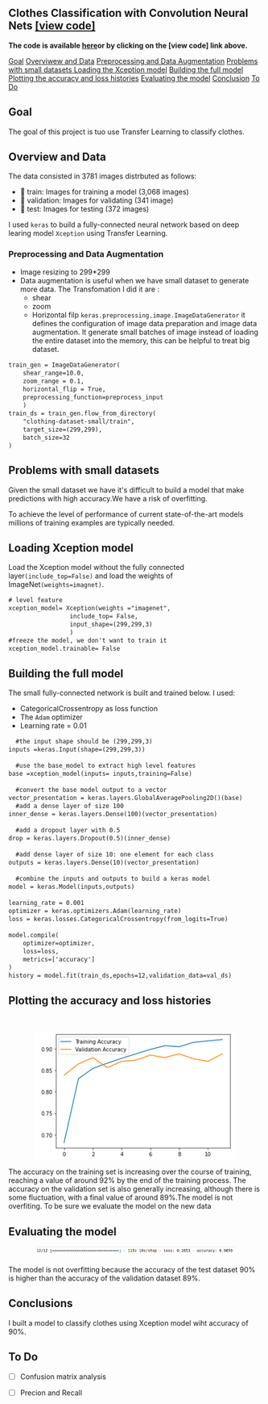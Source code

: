 ## Clothes Classification with Convolution Neural Nets [[view code]](https://nbviewer.org/github/mahahajmeftah/clothes-Calssification/blob/main/notebook/Clothes_classification.ipynb)
**The code is available [here](https://nbviewer.org/github/mahahajmeftah/clothes-Calssification/blob/main/notebook/Clothes_classification.ipynb)or by clicking on the [view code] link above.**

<p>
<a align ='center'></a>
<a href="#goal">Goal</a>
<a href="#over"> Overviwew and Data</a>
<a href="#augm"> Preprocessing and Data Augmentation</a>
<a href="#small datasets"> Problems with small datasets </a>
<a href="#xception">Loading the Xception model</a>
<a href="#clothes_model">Building the full model</a>
<a href="#plots">Plotting the accuracy and loss histories</a>
<a href="#evaluate">Evaluating the model</a>
<a href="#conclusion">Conclusion</a>
<a href="#todo">To Do</a>

</p>

<a id='goal'></a>
## Goal
The goal of this project is tuo use Transfer Learning to classify clothes.

<a id='over'></a>
## Overview and Data
The data consisted in 3781 images distrbuted as follows:<br>
-  train: Images for training a model (3,068 images)
-  validation: Images for validating (341 image)
-  test: Images for testing (372 images)

I used `keras` to build a fully-connected neural network based on deep learing model `Xception` using Transfer Learning.
<a id='aug'></a>
### Preprocessing and Data Augmentation
  - Image resizing to 299*299
  - Data augmentation is useful when we have small dataset to generate more data. The Transfomation I did it are :
  	- shear
	- zoom
	- Horizontal filp
`keras.preprocessing.image.ImageDataGenerator` it defines the configuration of image data preparation and image data augmentation. It generate small batches of image instead of loading the entire dataset into the memory, this can be helpful to treat big dataset.
```
train_gen = ImageDataGenerator(
    shear_range=10.0,
    zoom_range = 0.1,
    horizontal_flip = True,
    preprocessing_function=preprocess_input
    )
train_ds = train_gen.flow_from_directory(
    "clothing-dataset-small/train",
    target_size=(299,299),
    batch_size=32
)
```

<a id='Small datasets'></a>
## Problems with small datasets
Given the small dataset we have it's difficult to build a model that make predictions with high accuracy.We have a risk of overfitting.

To achieve the level of performance of current state-of-the-art models millions of training examples are typically needed.

<a id="xception"></a>
## Loading Xception model
Load the Xception model without the fully connected layer`(include_top=False)` and load the weights of ImageNet`(weights=imagnet)`.
```
# level feature 
xception_model= Xception(weights ="imagenet",
                 include_top= False,
                 input_shape=(299,299,3)
                 )
#freeze the model, we don't want to train it 
xception_model.trainable= False
```
<a id="clothes_model"></a>
## Building the full model
The small fully-connected network is built and trained below. I used:
- CategoricalCrossentropy as loss function
- The `Adam` optimizer
- Learning rate = 0.01
```
  #the input shape should be (299,299,3)
inputs =keras.Input(shape=(299,299,3))

  #use the base_model to extract high level features
base =xception_model(inputs= inputs,training=False)

  #convert the base model output to a vector 
vector_presentation = keras.layers.GlobalAveragePooling2D()(base)
  #add a dense layer of size 100 
inner_dense = keras.layers.Dense(100)(vector_presentation)

  #add a dropout layer with 0.5 
drop = keras.layers.Dropout(0.5)(inner_dense)

  #add dense layer of size 10: one element for each class 
outputs = keras.layers.Dense(10)(vector_presentation)

  #combine the inputs and outputs to build a keras model 
model = keras.Model(inputs,outputs)

learning_rate = 0.001
optimizer = keras.optimizers.Adam(learning_rate)
loss = keras.losses.CategoricalCrossentropy(from_logits=True)

model.compile(
    optimizer=optimizer,
    loss=loss,
    metrics=['accuracy']
)
history = model.fit(train_ds,epochs=12,validation_data=val_ds)
```
<a id='#plots'></a>
## Plotting the accuracy and loss histories
<br>

<p align="center">
  <img src="images/accuracy.png" width ='400'>
</p>    
The accuracy on the training set is increasing over the course of training, reaching a value of around 92% by the end of the training process. The accuracy on the validation set is also generally increasing, although there is some fluctuation, with a final value of around 89%.The model is not overfiting. To be sure we evaluate the model on the new data
<br>

<a id="evaluate"></a>
## Evaluating the model

<p align="center">
  <img src="images/evaluate.png"  width='400'>
</p> 
The model is not overfitting because the accuracy of the test dataset 90% is higher than the accuracy of the validation dataset 89%. 
<br> 

<a id="conclusion"></a>
## Conclusions
I built a model to classify clothes using Xception model wiht accuracy of 90%.

<a href="#todo"></a>
## To Do
- [ ] Confusion matrix analysis
- [ ] Precion and Recall 

